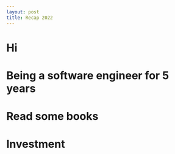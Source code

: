 ```yaml
---
layout: post
title: Recap 2022
---
```


# Hi

# Being a software engineer for 5 years

# Read some books

# Investment
